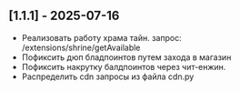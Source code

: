 ## [1.1.1] - 2025-07-16
- Реализовать работу храма тайн. запрос: /extensions/shrine/getAvailable
- Пофиксить дюп бладпоинтов путем захода в магазин
- Пофиксить накрутку балдпоинтов через чит-енжин. 
- Распределить cdn запросы из файла cdn.py